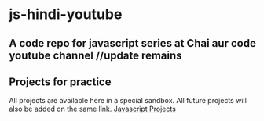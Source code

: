 # js-hindi-youtube
A code repo for javascript series at Chai aur code youtube channel
//update remains
---

## Projects for practice

All projects are available here in a special sandbox. All future projects will also be added on the same link.
[Javascript Projects](https://stackblitz.com/edit/dom-project-chaiaurcode?file=index.html)
